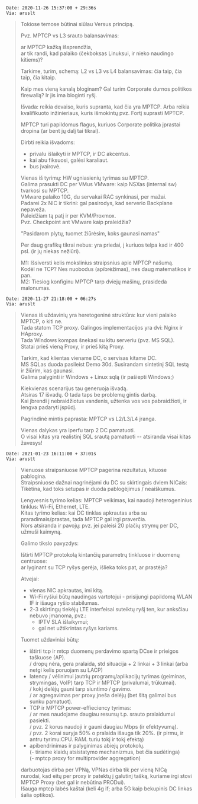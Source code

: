 ```
Date: 2020-11-26 15:37:00 + 29:36s  
Via: aruslt  
```
> Tokiose temose būtinai siūlau Versus principą.  
> 
> Pvz. MPTCP vs L3 srauto balansavimas:  
> 
> ar MPTCP kažką išsprendžia,  
> ar tik randi, kad palaiko (čekboksas Linuksui, ir nieko naudingo kitiems)?  
> 
> Tarkime, turim, schemą: L2 vs L3 vs L4 balansavimas: čia taip, čia taip, čia kitaip.  
> 
> Kaip mes vieną kanalą bloginam? Gal turim Corporate durnos politikos firewallą? Ir jis ima bloginti ryšį.  
> 
> Išvada: reikia devaiso, kuris supranta, kad čia yra MPTCP. Arba reikia
> kvalifikuoto inžinieriaus, kuris išmokintų pvz. Fortį suprasti MPTCP.  
> 
> MPTCP turi papildomus flagus, kuriuos Corporate politika įprastai dropina (ar bent jų dalį tai tikrai).  
> 
> Dirbti reikia išvadoms:
> 
> * privalu išlaikyti ir MPTCP, ir DC akcentus.
> * kai abu fiksuosi, galėsi karaliaut.
> * bus įvairovė.
> 
> Vienas iš tyrimų: HW ugniasienių tyrimas su MPTCP.  
> Galima prasukti DC per VMus VMware: kaip NSXas (internal sw) tvarkosi su MPTCP.  
> VMware palaiko 10G, du servakai RAC synkinasi, per mažai.  
> Padarei 2x NIC ir tikrini: gal pasirodys, kad serverio Backplane nepaveža.  
> Paleidžiam tą patį ir per KVM/Proxmox.  
> Pvz. Checkpoint ant VMware kaip praleidžia?  
> 
> "Pasidarom plytų, tuomet žiūrėsim, koks gaunasi namas"  
> 
> Per daug grafikų tikrai nebus: yra priedai, į kuriuos telpa kad ir 400 psl. (ir jų niekas nežiūri).  
> 
> M1: Išsiversti kelis mokslinius straipsnius apie MPTCP našumą.  
> Kodėl ne TCP? Nes nuobodus (apibrėžimas), nes daug matematikos ir pan.  
> M2: Tiesiog konfiginu MPTCP tarp dviejų mašinų, prasideda malonumas.  

```
Date: 2020-11-27 21:18:00 + 06:27s  
Via: aruslt  
```
> Vienas iš uždavinių yra heretogeninė struktūra: kur vieni palaiko MPTCP, o kiti ne.  
> Tada statom TCP proxy. Galingos implementacijos yra dvi: Nginx ir HAproxy.  
> Tada Windows kompas šnekasi su kitu serveriu (pvz. MS SQL).  
> Statai prieš vieną Proxy, ir prieš kitą Proxy.  
> 
> Tarkim, kad klientas viename DC, o servisas kitame DC.  
> MS SQLas duoda pasileist Demo 30d. Susirandam sintetinį SQL testą ir žiūrim, kas gaunasi.  
> Galima palyginti ir Windows + Linux sqlą (ir pašiepti Windows;)  
> 
> Kiekvienas scenarijus tau generuoja išvadą.  
> Atsiras 17 išvadų. O tada taps be problemų gintis darbą.  
> Kai įbrendi į nebraidžiotus vandenis, užtenka vos vos pabraidžioti, ir lengva padaryti įspūdį.  
> 
> Pagrindinė mintis paprasta: MPTCP vs L2/L3/L4 įranga.  
> 
> Vienas dalykas yra iperfu tarp 2 DC pamatuoti.  
> O visai kitas yra realistinį SQL srautą pamatuoti -- atsiranda visai kitas žavesys!  

```
Date: 2021-01-23 16:11:00 + 37:01s
Via: arustt  
```
> Vienuose straipsniuose MPTCP pagerina rezultatus, kituose pablogina.  
> Straipsniuose dažnai nagrinėjami du DC su skirtingais dviem NICais:  
> Tikėtina, kad toks setupas ir duoda pablogėjimus / neaiškumus.  
>
> Lengvesnis tyrimo kelias: MPTCP veikimas, kai naudoji heterogeninius tinklus: Wi-Fi, Ethernet, LTE.  
> Kitas tyrimo kelias: kai DC tinklas apkrautas arba su praradimais/prastas, tada MPTCP gal irgi praverčia.  
> Nors atsiranda ir pavojų: pvz. jei paleisi 20 plačių strymų per DC, užmuši kaimyną.  
>
> Galimo tikslo pavyzdys:  
> 
> Ištirti MPTCP protokolą kintančių parametrų tinkluose ir duomenų centruose:  
> ar lyginant su TCP ryšys gerėja, išlieka toks pat, ar prastėja?  
> 
> Atvejai:  
> * vienas NIC apkrautas, imi kitą.  
> * Wi-Fi ryšiui būtų naudingas vartotojui - prisijungi papildomą WLAN IF ir išauga ryšio stabilumas.  
> * 2-3 skirtingų tiekėjų LTE interfeisai suteiktų ryšį ten, kur anksčiau nebuvo įmanoma, pvz.:  
>   - IPTV SLA išlaikymui;
>   - gal net užtikrintas ryšys kariams.
>
> Tuomet uždaviniai būtų:  
>
> - ištirti tcp ir mtcp duomenų perdavimo spartą DCse ir prieigos taškuose (AP).  
> / dropų nėra, gera pralaida, std situacija + 2 linkai + 3 linkai (arba netgi kelis poruojam su LACP)  
> - latency / vėlinimui jautrių programų/aplikacijų tyrimas (geiminas, strymingas, VoIP) tarp TCP ir MPTCP (privalumai, trūkumai).  
> / kokį delėjų gauni tarp siuntimo / gavimo.  
> / ar agregavimas per proxy įneša delėjų (bet šitą galimai bus sunku pamatuot).  
> - TCP ir MPTCP power-effieciency tyrimas:  
> / ar mes naudojame daugiau resursų t.p. srauto pralaidumui pasiekti.  
> / pvz. 2 korus naudoji ir gauni daugiau Mbps (ir efektyvumą).  
> / pvz. 2 korai suryja 50% o pralaida išauga tik 20%. (ir pirmu, ir antru tyrimu:CPU. RAM. turiu tokį ir tokį efektą)  
> - apibendrinimas ir palyginimas abiejų protokolų.  
> (- tiriame klaidų atsistatymo mechanizmus, bet čia sudėtinga)  
> (- mptcp proxy for multiprovider aggregation)  
>
> darbuotojas dirba per VPNą, VPNas dirba tik per vieną NICą  
> nurodai, kad eitų per proxy ir patektų į galutinį tašką, kuriame irgi stovi MPTCP Proxy (bet gal ir nebūtina PRODui).  
> Išauga mptcp labės kaštai (keli 4g if; arba 5G kaip bekupinis DC linkas šalia optikos).  
